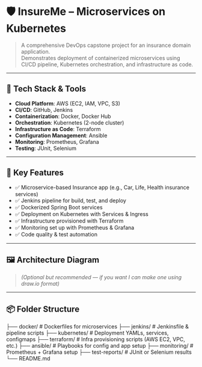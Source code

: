 # 🛡️ InsureMe – Microservices on Kubernetes

> A comprehensive DevOps capstone project for an insurance domain application.  
> Demonstrates deployment of containerized microservices using CI/CD pipeline, Kubernetes orchestration, and infrastructure as code.

---

## 🧰 Tech Stack & Tools

- **Cloud Platform**: AWS (EC2, IAM, VPC, S3)
- **CI/CD**: GitHub, Jenkins
- **Containerization**: Docker, Docker Hub
- **Orchestration**: Kubernetes (2-node cluster)
- **Infrastructure as Code**: Terraform
- **Configuration Management**: Ansible
- **Monitoring**: Prometheus, Grafana
- **Testing**: JUnit, Selenium

---

## 🧩 Key Features

- ✅ Microservice-based Insurance app (e.g., Car, Life, Health insurance services)
- ✅ Jenkins pipeline for build, test, and deploy
- ✅ Dockerized Spring Boot services
- ✅ Deployment on Kubernetes with Services & Ingress
- ✅ Infrastructure provisioned with Terraform
- ✅ Monitoring set up with Prometheus & Grafana
- ✅ Code quality & test automation

---

## 🖼️ Architecture Diagram

> *(Optional but recommended — if you want I can make one using draw.io format)*

---

## 📦 Folder Structure

├── docker/ # Dockerfiles for microservices
├── jenkins/ # Jenkinsfile & pipeline scripts
├── kubernetes/ # Deployment YAMLs, services, configmaps
├── terraform/ # Infra provisioning scripts (AWS EC2, VPC, etc.)
├── ansible/ # Playbooks for config and app setup
├── monitoring/ # Prometheus + Grafana setup
├── test-reports/ # JUnit or Selenium results
└── README.md

